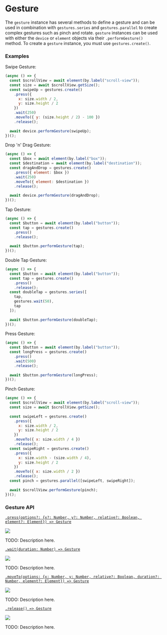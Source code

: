 # Gesture

The `gesture` instance has several methods to define a gesture and can be used in combination with `gestures.series` and `gestures.parallel` to create complex gestures such as pinch and rotate. `gesture` instances can be used with either the `device` or `element` objects via their `.performGesture()` method. To create a `gesture` instance, you must use `gestures.create()`.

### Examples

Swipe Gesture:

```javascript
(async () => {
  const $scrollView = await element(by.label("scroll-view"));
  const size = await $scrollView.getSize();
  const swipeUp = gestures.create()
    .press({
      x: size.width / 2,
      y: size.height / 2
    })
    .wait(250)
    .moveTo({ y: (size.height / 2) - 100 })
    .release();
  
  await device.performGesture(swipeUp);
})();
```

Drop 'n' Drag Gesture:

```javascript
(async () => {
  const $box = await element(by.label("box"));
  const $destination = await element(by.label("destination"));
  const dragAndDrop = gestures.create()
    .press({ element: $box })
    .wait(250)
    .moveTo({ element: $destination })
    .release();
  
  await device.performGesture(dragAndDrop);
})();
```

Tap Gesture:

```javascript
(async () => {
  const $button = await element(by.label("button"));
  const tap = gestures.create()
    .press()
    .release();
  
  await $button.performGesture(tap);
})();
```

Double Tap Gesture:

```javascript
(async () => {
  const $button = await element(by.label("button"));
  const tap = gestures.create()
    .press()
    .release();
  const doubleTap = gestures.series([
    tap,
    gestures.wait(50),
    tap
  ]);
  
  await $button.performGesture(doubleTap);
})();
```

Press Gesture:

```javascript
(async () => {
  const $button = await element(by.label("button"));
  const longPress = gestures.create()
    .press()
    .wait(500)
    .release();
  
  await $button.performGesture(longPress);
})();
```

Pinch Gesture:

```javascript
(async () => {
  const $scrollView = await element(by.label("scroll-view"));
  const size = await $scrollView.getSize();
  
  const swipeLeft = gestures.create()
    .press({
      x: size.width / 2,
      y: size.height / 2
    })
    .moveTo({ x: size.width / 4 })
    .release();
  const swipeRight = gestures.create()
    .press({
      x: size.width - (size.width / 4),
      y: size.height / 2
    })
    .moveTo({ x: size.width / 2 })
    .release();
  const pinch = gestures.parallel([swipeLeft, swipeRight]);
  
  await $scrollView.performGesture(pinch);
})();
```

### Gesture API

[```.press(options?: {x?: Number, y?: Number, relative?: Boolean, element?: Element}) => Gesture```](./gesture/press.md)

<img src="https://img.shields.io/badge/Docs-TODO-red.svg" />

TODO: Description here.

[```.wait(duration: Number) => Gesture```](./gesture/wait.md)

<img src="https://img.shields.io/badge/Docs-TODO-red.svg" />

TODO: Description here.

[```.moveTo(options: {x: Number, y: Number, relative?: Boolean, duration?: Number, element?: Element}) => Gesture```](./gesture/moveTo.md)

<img src="https://img.shields.io/badge/Docs-TODO-red.svg" />

TODO: Description here.

[```.release() => Gesture```](./gesture/release.md)

<img src="https://img.shields.io/badge/Docs-TODO-red.svg" />

TODO: Description here.
